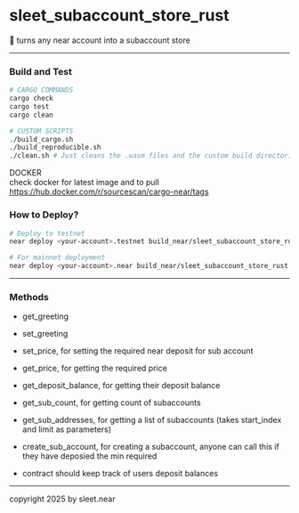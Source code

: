 # sleet_subaccount_store_rust

📝 turns any near account into a subaccount store

---

### Build and Test

```bash
# CARGO COMMANDS
cargo check
cargo test
cargo clean

# CUSTOM SCRIPTS
./build_cargo.sh
./build_reproducible.sh
./clean.sh # Just cleans the .wasm files and the custom build directories
```

DOCKER
<br/>
check docker for latest image and to pull
<br/>
https://hub.docker.com/r/sourcescan/cargo-near/tags


###  How to Deploy?

```bash
# Deploy to testnet
near deploy <your-account>.testnet build_near/sleet_subaccount_store_rust.wasm

# For mainnet deployment
near deploy <your-account>.near build_near/sleet_subaccount_store_rust.wasm
```

---


### Methods

- get_greeting
- set_greeting

- set_price, for setting the required near deposit for sub account
- get_price, for getting the required price
- get_deposit_balance, for getting their deposit balance
- get_sub_count, for getting count of subaccounts
- get_sub_addresses, for getting a list of subaccounts (takes start_index and limit as parameters)
- create_sub_account, for creating a subaccount, anyone can call this if they have deposied the min required
- contract should keep track of users deposit balances




---

copyright 2025 by sleet.near
